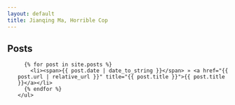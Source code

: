 ```yaml
---
layout: default
title: Jianqing Ma, Horrible Cop
---
```


## Posts

<ul class="posts">

	  {% for post in site.posts %}
	    <li><span>{{ post.date | date_to_string }}</span> » <a href="{{ post.url | relative_url }}" title="{{ post.title }}">{{ post.title }}</a></li>
	  {% endfor %}
	</ul> 
